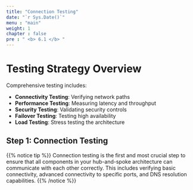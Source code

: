 ```yaml
---
title: "Connection Testing"
date: "`r Sys.Date()`"
menu : "main"
weight: 1
chapter : false
pre : " <b> 6.1 </b> "
---
```


# Testing Strategy Overview

Comprehensive testing includes:

- **Connectivity Testing**: Verifying network paths
- **Performance Testing**: Measuring latency and throughput
- **Security Testing**: Validating security controls
- **Failover Testing**: Testing high availability
- **Load Testing**: Stress testing the architecture


## Step 1: Connection Testing

{{% notice tip %}}
Connection testing is the first and most crucial step to ensure that all components in your hub-and-spoke architecture can communicate with each other correctly. This includes verifying basic connectivity, advanced connectivity to specific ports, and DNS resolution capabilities.
{{% /notice %}}